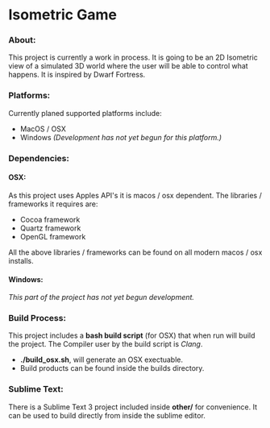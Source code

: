 # Isometric Game

### About:
This project is currently a work in process. It is going to be an 2D Isometric view of a simulated 3D world where the user will be able to control what happens. It is inspired by Dwarf Fortress.

### Platforms:
Currently planed supported platforms include:
- MacOS / OSX
- Windows *(Development has not yet begun for this platform.)*

### Dependencies:
#### OSX:
As this project uses Apples API's it is macos / osx dependent. The libraries / frameworks it requires are:

 - Cocoa framework
 - Quartz framework
 - OpenGL framework

All the above libraries / frameworks can be found on all modern macos / osx installs.

#### Windows:
*This part of the project has not yet begun development.*

### Build Process:
This project includes a **bash build script** (for OSX) that when run will build the project.
The Compiler user by the build script is *Clang*.

- **./build_osx.sh**, will generate an OSX exectuable.
- Build products can be found inside the builds directory.

### Sublime Text:
There is a Sublime Text 3 project included inside **other/** for convenience. It can be used to build directly from inside the sublime editor.